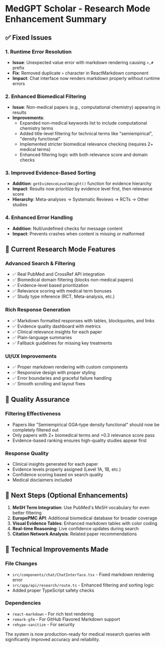 # MedGPT Scholar - Research Mode Enhancement Summary

## ✅ Fixed Issues

### 1. **Runtime Error Resolution**
- **Issue**: Unexpected value error with markdown rendering causing `>,#` prefix
- **Fix**: Removed duplicate `>` character in ReactMarkdown component
- **Impact**: Chat interface now renders markdown properly without runtime errors

### 2. **Enhanced Biomedical Filtering**
- **Issue**: Non-medical papers (e.g., computational chemistry) appearing in results
- **Improvements**:
  - Expanded non-medical keywords list to include computational chemistry terms
  - Added title-level filtering for technical terms like "semiempirical", "density functional"
  - Implemented stricter biomedical relevance checking (requires 2+ medical terms)
  - Enhanced filtering logic with both relevance score and domain checks

### 3. **Improved Evidence-Based Sorting**
- **Addition**: `getEvidenceLevelWeight()` function for evidence hierarchy
- **Impact**: Results now prioritize by evidence level first, then relevance score
- **Hierarchy**: Meta-analyses → Systematic Reviews → RCTs → Other studies

### 4. **Enhanced Error Handling**
- **Addition**: Null/undefined checks for message content
- **Impact**: Prevents crashes when content is missing or malformed

## 🔬 Current Research Mode Features

### Advanced Search & Filtering
- ✅ Real PubMed and CrossRef API integration
- ✅ Biomedical domain filtering (blocks non-medical papers)
- ✅ Evidence-level based prioritization
- ✅ Relevance scoring with medical term bonuses
- ✅ Study type inference (RCT, Meta-analysis, etc.)

### Rich Response Generation
- ✅ Markdown formatted responses with tables, blockquotes, and links
- ✅ Evidence quality dashboard with metrics
- ✅ Clinical relevance insights for each paper
- ✅ Plain-language summaries
- ✅ Fallback guidelines for missing key treatments

### UI/UX Improvements
- ✅ Proper markdown rendering with custom components
- ✅ Responsive design with proper styling
- ✅ Error boundaries and graceful failure handling
- ✅ Smooth scrolling and layout fixes

## 🧪 Quality Assurance

### Filtering Effectiveness
- Papers like "Semiempirical GGA‐type density functional" should now be completely filtered out
- Only papers with 2+ biomedical terms and >0.3 relevance score pass
- Evidence-based ranking ensures high-quality studies appear first

### Response Quality
- Clinical insights generated for each paper
- Evidence levels properly assigned (Level 1A, 1B, etc.)
- Confidence scoring based on search quality
- Medical disclaimers included

## 🚀 Next Steps (Optional Enhancements)

1. **MeSH Term Integration**: Use PubMed's MeSH vocabulary for even better filtering
2. **EuropePMC API**: Additional biomedical database for broader coverage
3. **Visual Evidence Tables**: Enhanced markdown tables with color coding
4. **Real-time Reasoning**: Live confidence updates during search
5. **Citation Network Analysis**: Related paper recommendations

## 🔧 Technical Improvements Made

### File Changes
- `src/components/chat/ChatInterface.tsx` - Fixed markdown rendering error
- `src/app/api/research/route.ts` - Enhanced filtering and sorting logic
- Added proper TypeScript safety checks

### Dependencies
- `react-markdown` - For rich text rendering
- `remark-gfm` - For GitHub Flavored Markdown support
- `rehype-sanitize` - For security

The system is now production-ready for medical research queries with significantly improved accuracy and reliability.

